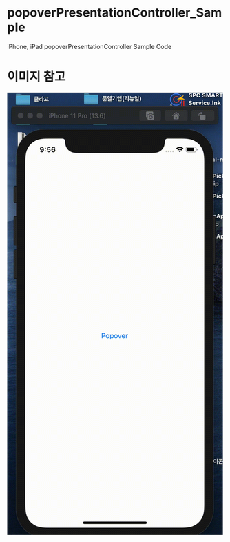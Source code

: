 # popoverPresentationController_Sample
iPhone, iPad popoverPresentationController Sample Code


# 이미지 참고
<img src="https://github.com/kimjiwook/popoverPresentationController_Sample/blob/master/Resource/iPhone_popover.gif"></img>
